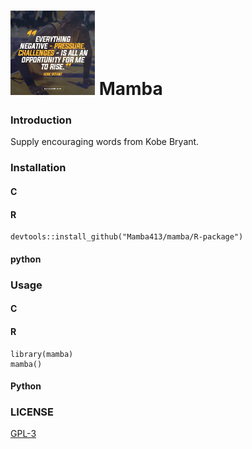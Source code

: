 <img src=https://github.com/Mamba413/git_picture/blob/master/mamba.jpg width=135/> Mamba
===========

### Introduction      
Supply encouraging words from Kobe Bryant.

### Installation      
#### C

#### R
```
devtools::install_github("Mamba413/mamba/R-package")
```

#### python


### Usage

#### C

#### R
```
library(mamba)
mamba()
```

#### Python

### LICENSE
[GPL-3](https://cran.rstudio.com/web/licenses/GPL-3)
